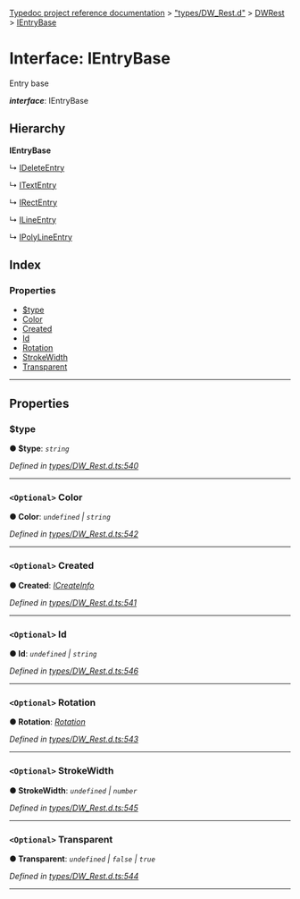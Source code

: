 [Typedoc project reference documentation](../README.md) > ["types/DW_Rest.d"](../modules/_types_dw_rest_d_.md) > [DWRest](../modules/_types_dw_rest_d_.dwrest.md) > [IEntryBase](../interfaces/_types_dw_rest_d_.dwrest.ientrybase.md)

# Interface: IEntryBase

Entry base

*__interface__*: IEntryBase

## Hierarchy

**IEntryBase**

↳  [IDeleteEntry](_types_dw_rest_d_.dwrest.ideleteentry.md)

↳  [ITextEntry](_types_dw_rest_d_.dwrest.itextentry.md)

↳  [IRectEntry](_types_dw_rest_d_.dwrest.irectentry.md)

↳  [ILineEntry](_types_dw_rest_d_.dwrest.ilineentry.md)

↳  [IPolyLineEntry](_types_dw_rest_d_.dwrest.ipolylineentry.md)

## Index

### Properties

* [$type](_types_dw_rest_d_.dwrest.ientrybase.md#_type)
* [Color](_types_dw_rest_d_.dwrest.ientrybase.md#color)
* [Created](_types_dw_rest_d_.dwrest.ientrybase.md#created)
* [Id](_types_dw_rest_d_.dwrest.ientrybase.md#id)
* [Rotation](_types_dw_rest_d_.dwrest.ientrybase.md#rotation)
* [StrokeWidth](_types_dw_rest_d_.dwrest.ientrybase.md#strokewidth)
* [Transparent](_types_dw_rest_d_.dwrest.ientrybase.md#transparent)

---

## Properties

<a id="_type"></a>

###  $type

**● $type**: *`string`*

*Defined in [types/DW_Rest.d.ts:540](https://github.com/DocuWare/REST-Sample-TS/blob/22cf36b/src/types/DW_Rest.d.ts#L540)*

___
<a id="color"></a>

### `<Optional>` Color

**● Color**: *`undefined` \| `string`*

*Defined in [types/DW_Rest.d.ts:542](https://github.com/DocuWare/REST-Sample-TS/blob/22cf36b/src/types/DW_Rest.d.ts#L542)*

___
<a id="created"></a>

### `<Optional>` Created

**● Created**: *[ICreateInfo](_types_dw_rest_d_.dwrest.icreateinfo.md)*

*Defined in [types/DW_Rest.d.ts:541](https://github.com/DocuWare/REST-Sample-TS/blob/22cf36b/src/types/DW_Rest.d.ts#L541)*

___
<a id="id"></a>

### `<Optional>` Id

**● Id**: *`undefined` \| `string`*

*Defined in [types/DW_Rest.d.ts:546](https://github.com/DocuWare/REST-Sample-TS/blob/22cf36b/src/types/DW_Rest.d.ts#L546)*

___
<a id="rotation"></a>

### `<Optional>` Rotation

**● Rotation**: *[Rotation](../enums/_types_dw_rest_d_.dwrest.rotation.md)*

*Defined in [types/DW_Rest.d.ts:543](https://github.com/DocuWare/REST-Sample-TS/blob/22cf36b/src/types/DW_Rest.d.ts#L543)*

___
<a id="strokewidth"></a>

### `<Optional>` StrokeWidth

**● StrokeWidth**: *`undefined` \| `number`*

*Defined in [types/DW_Rest.d.ts:545](https://github.com/DocuWare/REST-Sample-TS/blob/22cf36b/src/types/DW_Rest.d.ts#L545)*

___
<a id="transparent"></a>

### `<Optional>` Transparent

**● Transparent**: *`undefined` \| `false` \| `true`*

*Defined in [types/DW_Rest.d.ts:544](https://github.com/DocuWare/REST-Sample-TS/blob/22cf36b/src/types/DW_Rest.d.ts#L544)*

___

